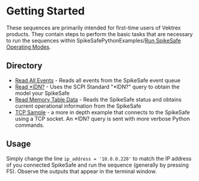 # Getting Started

These sequences are primarily intended for first-time users of Vektrex products. They contain steps to perform the basic tasks that are necessary to run the sequences within SpikeSafePythonExamples/[Run SpikeSafe Operating Modes](../run_spikesafe_operating_modes).

## Directory

- [Read All Events](read_all_events) - Reads all events from the SpikeSafe event queue
- [Read *IDN?](read_idn) - Uses the SCPI Standard "*IDN?" query to obtain the model your SpikeSafe
- [Read Memory Table Data](read_memory_table_data) - Reads the SpikeSafe status and obtains current operational information from the SpikeSafe
- [TCP Sample](tcp_socket_sample) - a more in depth example that connects to the SpikeSafe using a TCP socket. An *IDN? query is sent with more verbose Python commands.

## Usage

Simply change the line `ip_address = '10.0.0.220'` to match the IP address of you connected SpikeSafe and run the sequence (generally by pressing F5). Observe the outputs that appear in the terminal window.